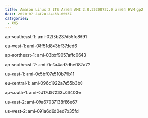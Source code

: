 ```yaml
---
title: Amazon Linux 2 LTS Arm64 AMI 2.0.20200722.0 arm64 HVM gp2
date: 2020-07-24T20:24:53.000ZZ
categories:
 - AWS
---
```


ap-southeast-1: ami-02f3b237d55fc8691

eu-west-1: ami-08f51d843bf37ded6

ap-northeast-1: ami-03bbf9057affc0643

ap-southeast-2: ami-0c3a4ad3dbe082a72

us-east-1: ami-0c5bf07e510b75b11

eu-central-1: ami-096c1922a7e55b3b0

ap-south-1: ami-0d17d97232c08403e

us-east-2: ami-09a67037138f86e67

us-west-2: ami-091a6d6d0ed7b35fd


